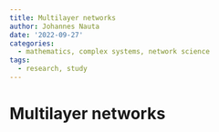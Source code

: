 ```yaml
---
title: Multilayer networks
author: Johannes Nauta
date: '2022-09-27'
categories:
  - mathematics, complex systems, network science
tags:
  - research, study
---
```


# Multilayer networks
